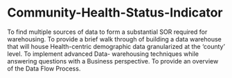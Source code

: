 # Community-Health-Status-Indicator
To find multiple sources of data to form a substantial SOR required for warehousing. To provide a brief walk through of building a data warehouse that will house Health-centric demographic data granularized at the ‘county’ level. To implement advanced Data- warehousing techniques while answering questions with a Business perspective. To provide an overview of the Data Flow Process.
